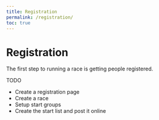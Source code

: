 ```yaml
---
title: Registration
permalink: /registration/
toc: true
---
```

# Registration

The first step to running a race is getting people registered.

TODO

- Create a registration page
- Create a race
- Setup start groups
- Create the start list and post it online